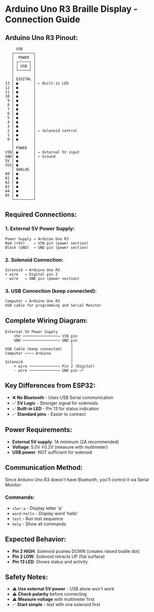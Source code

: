 # Arduino Uno R3 Braille Display - Connection Guide

## Arduino Uno R3 Pinout:
```
     USB
   ┌─────────┐
   │  POWER  │
   │ ┌─────┐ │
   │ │ USB │ │
   │ └─────┘ │
   │         │
   │ DIGITAL │
13 │ ●       │ ← Built-in LED
12 │ ●       │
11 │ ●       │
10 │ ●       │
 9 │ ●       │
 8 │ ●       │
 7 │ ●       │
 6 │ ●       │
 5 │ ●       │
 4 │ ●       │
 3 │ ●       │
 2 │ ●       │ ← Solenoid control
 1 │ ●       │
 0 │ ●       │
   │         │
   │ POWER   │
VIN│ ●       │ ← External 5V input
GND│ ●       │ ← Ground
5V │ ●       │
3V3│ ●       │
   │ ANALOG  │
A0 │ ●       │
A1 │ ●       │
A2 │ ●       │
A3 │ ●       │
A4 │ ●       │
A5 │ ●       │
   └─────────┘
```

## Required Connections:

### 1. External 5V Power Supply:
```
Power Supply → Arduino Uno R3
Red (+5V)    → VIN pin (power section)
Black (GND)  → GND pin (power section)
```

### 2. Solenoid Connection:
```
Solenoid → Arduino Uno R3
+ wire   → Digital pin 2
- wire   → GND pin (power section)
```

### 3. USB Connection (keep connected):
```
Computer → Arduino Uno R3
USB cable for programming and Serial Monitor
```

## Complete Wiring Diagram:
```
External 5V Power Supply
    +5V ────────────────→ VIN pin
    GND ────────────────→ GND pin
                              │
USB Cable (keep connected)    │
Computer ←──→ Arduino         │
                              │
Solenoid                      │
    + wire ─────────────→ Pin 2 (Digital)
    - wire ─────────────→ GND pin ←┘
```

## Key Differences from ESP32:
- ❌ **No Bluetooth** - Uses USB Serial communication
- ✅ **5V Logic** - Stronger signal for solenoids
- ✅ **Built-in LED** - Pin 13 for status indication
- ✅ **Standard pins** - Easier to connect

## Power Requirements:
- **External 5V supply**: 1A minimum (2A recommended)
- **Voltage**: 5.0V ±0.2V (measure with multimeter)
- **USB power**: NOT sufficient for solenoid

## Communication Method:
Since Arduino Uno R3 doesn't have Bluetooth, you'll control it via Serial Monitor:

### Commands:
- `char:a` - Display letter 'a'
- `word:hello` - Display word 'hello'
- `test` - Run test sequence
- `help` - Show all commands

## Expected Behavior:
- **Pin 2 HIGH**: Solenoid pushes DOWN (creates raised braille dot)
- **Pin 2 LOW**: Solenoid retracts UP (flat surface)
- **Pin 13 LED**: Shows status and activity

## Safety Notes:
- ⚠️ **Use external 5V power** - USB alone won't work
- ⚠️ **Check polarity** before connecting
- ⚠️ **Measure voltage** with multimeter first
- ✅ **Start simple** - test with one solenoid first